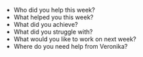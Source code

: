 - Who did you help this week?
- What helped you this week?
- What did you achieve?
- What did you struggle with?
- What would you like to work on next week?
- Where do you need help from Veronika?
